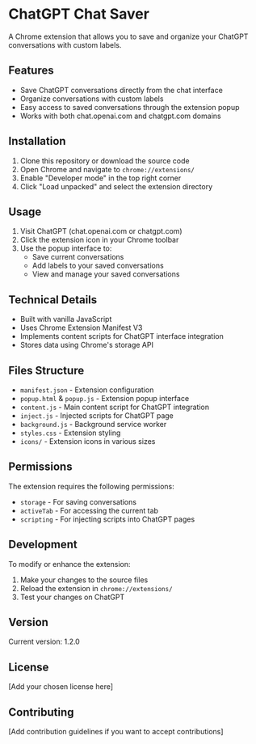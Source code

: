 # ChatGPT Chat Saver

A Chrome extension that allows you to save and organize your ChatGPT conversations with custom labels.

## Features

- Save ChatGPT conversations directly from the chat interface
- Organize conversations with custom labels
- Easy access to saved conversations through the extension popup
- Works with both chat.openai.com and chatgpt.com domains

## Installation

1. Clone this repository or download the source code
2. Open Chrome and navigate to `chrome://extensions/`
3. Enable "Developer mode" in the top right corner
4. Click "Load unpacked" and select the extension directory

## Usage

1. Visit ChatGPT (chat.openai.com or chatgpt.com)
2. Click the extension icon in your Chrome toolbar
3. Use the popup interface to:
   - Save current conversations
   - Add labels to your saved conversations
   - View and manage your saved conversations

## Technical Details

- Built with vanilla JavaScript
- Uses Chrome Extension Manifest V3
- Implements content scripts for ChatGPT interface integration
- Stores data using Chrome's storage API

## Files Structure

- `manifest.json` - Extension configuration
- `popup.html` & `popup.js` - Extension popup interface
- `content.js` - Main content script for ChatGPT integration
- `inject.js` - Injected scripts for ChatGPT page
- `background.js` - Background service worker
- `styles.css` - Extension styling
- `icons/` - Extension icons in various sizes

## Permissions

The extension requires the following permissions:
- `storage` - For saving conversations
- `activeTab` - For accessing the current tab
- `scripting` - For injecting scripts into ChatGPT pages

## Development

To modify or enhance the extension:

1. Make your changes to the source files
2. Reload the extension in `chrome://extensions/`
3. Test your changes on ChatGPT

## Version

Current version: 1.2.0

## License

[Add your chosen license here]

## Contributing

[Add contribution guidelines if you want to accept contributions]
